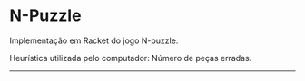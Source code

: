 # N-Puzzle
Implementação em Racket do jogo N-puzzle.

Heurística utilizada pelo computador: Número de peças erradas.

__________________________________________________________________________________________
